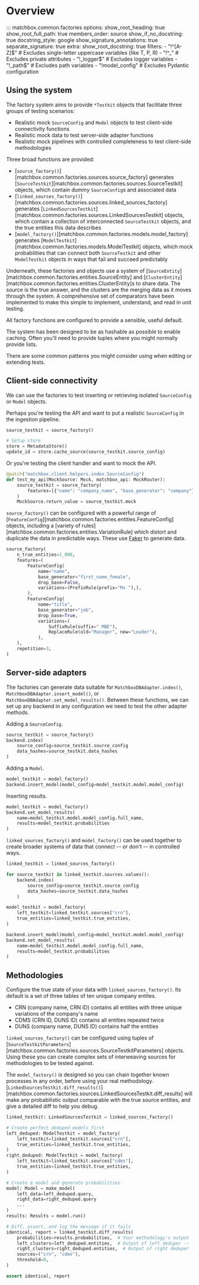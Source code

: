 # Overview

::: matchbox.common.factories
    options:
        show_root_heading: true
        show_root_full_path: true
        members_order: source
        show_if_no_docstring: true
        docstring_style: google
        show_signature_annotations: true
        separate_signature: true
        extra:
            show_root_docstring: true
        filters:
            - "!^[A-Z]$"  # Excludes single-letter uppercase variables (like T, P, R)
            - "!^_"       # Excludes private attributes
            - "!_logger$"  # Excludes logger variables
            - "!_path$"    # Excludes path variables
            - "!model_config" # Excludes Pydantic configuration

## Using the system

The factory system aims to provide `*Testkit` objects that facilitate three groups of testing scenarios:

* Realistic mock `SourceConfig` and `Model` objects to test client-side connectivity functions
* Realistic mock data to test server-side adapter functions
* Realistic mock pipelines with controlled completeness to test client-side methodologies

Three broad functions are provided:

* [`source_factory()`][matchbox.common.factories.sources.source_factory] generates [`SourceTestkit`][matchbox.common.factories.sources.SourceTestkit] objects, which contain dummy `SourceConfig`s and associated data
* [`linked_sources_factory()`][matchbox.common.factories.sources.linked_sources_factory] generates [`LinkedSourcesTestkit`][matchbox.common.factories.sources.LinkedSourcesTestkit] objects, which contain a collection of interconnected `SourceTestkit` objects, and the true entities this data describes
* [`model_factory()`][matchbox.common.factories.models.model_factory] generates [`ModelTestkit`][matchbox.common.factories.models.ModelTestkit] objects, which mock probabilities that can connect both `SourceTestkit` and other `ModelTestkit` objects in ways that fail and succeed predictably

Underneath, these factories and objects use a system of [`SourceEntity`][matchbox.common.factories.entities.SourceEntity] and [`ClusterEntity`][matchbox.common.factories.entities.ClusterEntity]s to share data. The source is the true answer, and the clusters are the merging data as it moves through the system. A comprehensive set of comparators have been implemented to make this simple to implement, understand, and read in unit testing.

All factory functions are configured to provide a sensible, useful default.

The system has been designed to be as hashable as possible to enable caching. Often you'll need to provide tuples where you might normally provide lists.

There are some common patterns you might consider using when editing or extending tests.

## Client-side connectivity

We can use the factories to test inserting or retrieving isolated `SourceConfig` or `Model` objects.

Perhaps you're testing the API and want to put a realistic `SourceConfig` in the ingestion pipeline.

```python
source_testkit = source_factory()

# Setup store
store = MetadataStore()
update_id = store.cache_source(source_testkit.source_config)
```

Or you're testing the client handler and want to mock the API.

```python
@patch("matchbox.client.helpers.index.SourceConfig")
def test_my_api(MockSource: Mock, matchbox_api: MockRouter):
    source_testkit = source_factory(
        features=[{"name": "company_name", "base_generator": "company"}]
    )
    MockSource.return_value = source_testkit.mock
```

`source_factory()` can be configured with a powerful range of [`FeatureConfig`][matchbox.common.factories.entities.FeatureConfig] objects, including a [variety of rules][matchbox.common.factories.entities.VariationRule] which distort and duplicate the data in predictable ways. These use [Faker](https://faker.readthedocs.io/) to generate data.

```python
source_factory(
    n_true_entities=1_000,
    features=(
        FeatureConfig(
            name="name",
            base_generator="first_name_female",
            drop_base=False,
            variations=(PrefixRule(prefix="Ms "),),
        ),
        FeatureConfig(
            name="title",
            base_generator="job",
            drop_base=True,
            variations=(
                SuffixRule(suffix=" MBE"),
                ReplaceRule(old="Manager", new="Leader"),
            ),
    ),
    repetition=3,
)
```

## Server-side adapters

The factories can generate data suitable for `MatchboxDBAdapter.index()`, `MatchboxDBAdapter.insert_model()`, or `MatchboxDBAdapter.set_model_results()`. Between these functions, we can set up any backend in any configuration we need to test the other adapter methods.

Adding a `SourceConfig`.

```python
source_testkit = source_factory()
backend.index(
    source_config=source_testkit.source_config
    data_hashes=source_testkit.data_hashes
)
```

Adding a `Model`.

```python
model_testkit = model_factory()
backend.insert_model(model_config=model_testkit.model.model_config)
```

Inserting results.

```python
model_testkit = model_factory()
backend.set_model_results(
    name=model_testkit.model.model_config.full_name, 
    results=model_testkit.probabilities
)
```

`linked_sources_factory()` and `model_factory()` can be used together to create broader systems of data that connect -- or don't -- in controlled ways.

```python
linked_testkit = linked_sources_factory()

for source_testkit in linked_testkit.sources.values():
    backend.index(
        source_config=source_testkit.source_config
        data_hashes=source_testkit.data_hashes
    )

model_testkit = model_factory(
    left_testkit=linked_testkit.sources["crn"],
    true_entities=linked_testkit.true_entities,
)

backend.insert_model(model_config=model_testkit.model.model_config)
backend.set_model_results(
    name=model_testkit.model.model_config.full_name, 
    results=model_testkit.probabilities
)
```

## Methodologies

Configure the true state of your data with `linked_sources_factory()`. Its default is a set of three tables of ten unique company entites.

* CRN (company name, CRN ID) contains all entities with three unique variations of the company's name
* CDMS (CRN ID, DUNS ID) contains all entities repeated twice
* DUNS (company name, DUNS ID) contains half the entities

`linked_sources_factory()` can be configured using tuples of [`SourceTestkitParameters`][matchbox.common.factories.sources.SourceTestkitParameters] objects. Using these you can create complex sets of interweaving sources for methodologies to be tested against.

The `model_factory()` is designed so you can chain together known processes in any order, before using your real methodology. [`LinkedSourcesTestkit.diff_results()`][matchbox.common.factories.sources.LinkedSourcesTestkit.diff_results] will make any probabilistic output comparable with the true source entities, and give a detailed diff to help you debug.

```python
linked_testkit: LinkedSourcesTestkit = linked_sources_factory()

# Create perfect deduped models first
left_deduped: ModelTestkit = model_factory(
    left_testkit=linked_testkit.sources["crn"],
    true_entities=linked_testkit.true_entities,
)
right_deduped: ModelTestkit = model_factory(
    left_testkit=linked_testkit.sources["cdms"],
    true_entities=linked_testkit.true_entities,
)

# Create a model and generate probabilities
model: Model = make_model(
    left_data=left_deduped.query,
    right_data=right_deduped.query
    ...
)
results: Results = model.run()

# Diff, assert, and log the message if it fails
identical, report = linked_testkit.diff_results(
    probabilities=results.probabilities,  # Your methodology's output
    left_clusters=left_deduped.entities,  # Output of left deduper -- left input to your methodology
    right_clusters=right_deduped.entities,  # Output of right deduper -- left input to your methodology
    sources=("crn", "cdms"),
    threshold=0,
)

assert identical, report
```